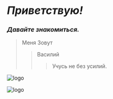 # _Приветствую!_

### *Давайте знакомиться.*

> Меня Зовут 
>> Василий
>>> Учусь не без усилий. 

![logo](https://cs14.pikabu.ru/post_img/big/2022/11/16/4/1668577742112523951.png)

![logo](https://cs12.pikabu.ru/post_img/2022/06/26/10/1656262592113010997.jpg)